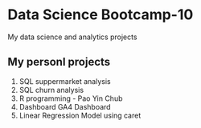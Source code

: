 # Data Science Bootcamp-10
My data science and analytics projects

## My personl projects

1. SQL suppermarket analysis
2. SQL churn analysis
3. R programming - Pao Yin Chub
4. Dashboard GA4 Dashboard
5. Linear Regression Model using caret

